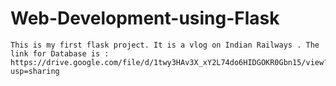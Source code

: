 # Web-Development-using-Flask
	This is my first flask project. It is a vlog on Indian Railways . The link for Database is : https://drive.google.com/file/d/1twy3HAv3X_xY2L74do6HIDGOKR0Gbn15/view?usp=sharing